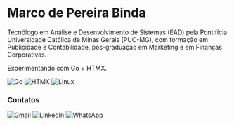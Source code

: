 # Marco de Pereira Binda

Tecnólogo em Análise e Desenvolvimento de Sistemas (EAD) pela Pontifícia Universidade Católica de Minas Gerais (PUC-MG), com formação em Publicidade e Contabilidade, pós-graduação em Marketing e em Finanças Corporativas.

Experimentando com Go + HTMX.

![Go](https://img.shields.io/badge/Code-Go-informational?style=flat&logo=go&color=777BB4)
![HTMX](https://img.shields.io/badge/Framework-HTMX-informational?style=flat&logo=htmx&color=F7DF1E)
![Linux](https://img.shields.io/badge/System-Linux-informational?style=flat&logo=linux&color=FCC624)


### Contatos

  [![Gmail](https://img.shields.io/badge/Gmail-D14836?style=for-the-badge&logo=gmail&logoColor=white)](mailto:binda.marco@gmail.com) [![LinkedIn](https://img.shields.io/badge/linkedin-%230077B5.svg?style=for-the-badge&logo=linkedin&logoColor=white)](https://www.linkedin.com/in/marcopbinda//) [![WhatsApp](https://img.shields.io/badge/WhatsApp-25D366?style=for-the-badge&logo=whatsapp&logoColor=white)](https://wa.me/5527998462588)
